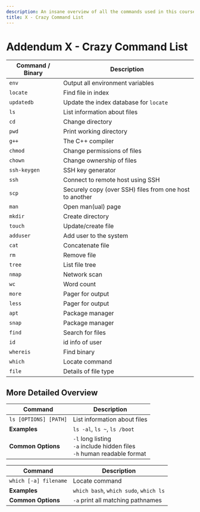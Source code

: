 ```yaml
---
description: An insane overview of all the commands used in this course
title: X - Crazy Command List
---
```


# Addendum X - Crazy Command List

| Command / Binary | Description |
| --- | --- |
| `env` | Output all environment variables |
| `locate` | Find file in index |
| `updatedb` | Update the index database for `locate` |
| `ls` | List information about files |
| `cd` | Change directory |
| `pwd` | Print working directory |
| `g++` | The C++ compiler |
| `chmod` | Change permissions of files |
| `chown` | Change ownership of files |
| `ssh-keygen` | SSH key generator |
| `ssh` | Connect to remote host using SSH |
| `scp` | Securely copy (over SSH) files from one host to another |
| `man` | Open man(ual) page |
| `mkdir` | Create directory |
| `touch` | Update/create file |
| `adduser` | Add user to the system |
| `cat` | Concatenate file |
| `rm` | Remove file |
| `tree` | List file tree |
| `nmap` | Network scan |
| `wc` | Word count |
| `more` | Pager for output |
| `less` | Pager for output |
| `apt` | Package manager |
| `snap` | Package manager |
| `find` | Search for files |
| `id` | id info of user |
| `whereis` | Find binary |
| `which` | Locate command |
| `file` | Details of file type |

## More Detailed Overview

| Command | Description |
| --- | --- |
| `ls [OPTIONS] [PATH]` | List information about files |
| **Examples** | `ls -al`, `ls ~`, `ls /boot` |
| **Common Options** | `-l` long listing <br> `-a` include hidden files <br> `-h` human readable format |

| Command | Description |
| --- | --- |
| `which [-a] filename` | Locate command |
| **Examples** | `which bash`, `which sudo`, `which ls` |
| **Common Options** | `-a` print all matching pathnames |
